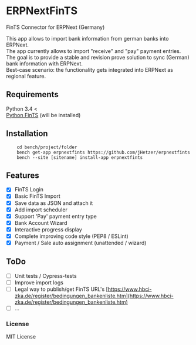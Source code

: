 # ERPNextFinTS

FinTS Connector for ERPNext (Germany)

This app allows to import bank information from german banks into ERPNext.\
The app currently allows to import "receive" and "pay" payment entries.
The goal is to provide a stable and revision prove solution to sync (German) bank information with ERPNext.\
Best-case scenario: the functionality gets integrated into ERPNext as regional feature.

## Requirements
Python 3.4 <\
[Python FinTS](https://github.com/raphaelm/python-fints) (will be installed)

## Installation
```
    cd bench/project/folder
    bench get-app erpnextfints https://github.com/jHetzer/erpnextfints
    bench --site [sitename] install-app erpnextfints
```
## Features
- [x] FinTS Login
- [x] Basic FinTS Import
- [x] Save data as JSON and attach it
- [x] Add import scheduler
- [x] Support 'Pay' payment entry type
- [x] Bank Account Wizard
- [x] Interactive progress display
- [x] Complete improving code style (PEP8 / ESLint)
- [x] Payment / Sale auto assignment (unattended / wizard)

## ToDo
 - [ ] Unit tests / Cypress-tests
 - [ ] Improve import logs
 - [ ] Legal way to publish/get FinTS URL's
 [https://www.hbci-zka.de/register/bedingungen_bankenliste.htm](https://www.hbci-zka.de/register/bedingungen_bankenliste.htm)
 - [ ] ...

### License

MIT License
